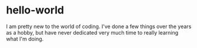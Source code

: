 # hello-world
I am pretty new to the world of coding. I've done a few things over the years as a hobby, but have never dedicated very much time to really learning what I'm doing. 
